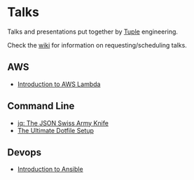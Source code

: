 # Talks

Talks and presentations put together by [Tuple](http://wearetuple.co/) engineering.

Check the [wiki](https://github.com/TupleAustin/talks/wiki) for information on requesting/scheduling talks.

## AWS

- [Introduction to AWS Lambda](https://github.com/TupleAustin/talks/tree/master/lambda)

## Command Line

- [jq: The JSON Swiss Army Knife](https://github.com/TupleAustin/talks/tree/master/jq/)
- [The Ultimate Dotfile Setup](https://github.com/TupleAustin/talks/tree/master/dotfiles/)

## Devops

- [Introduction to Ansible](https://github.com/TupleAustin/talks/tree/master/learn-ansible/)
